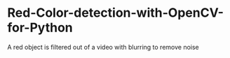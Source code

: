 # Red-Color-detection-with-OpenCV-for-Python
A red object is filtered out of a video with blurring to remove noise

